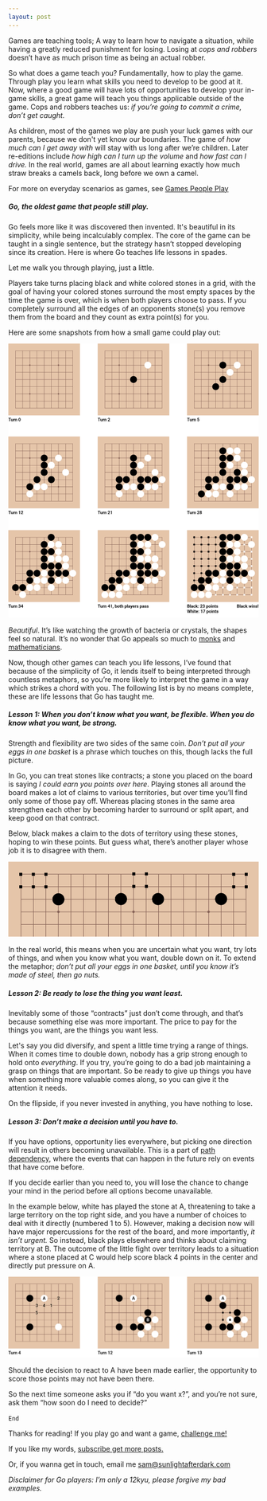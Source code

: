 ```yaml
---
layout: post
---
```

Games are teaching tools; A way to learn how to navigate a situation, while having a greatly reduced punishment for losing. Losing at *cops and robbers* doesn’t have as much prison time as being an actual robber.

So what does a game teach you? Fundamentally, how to play the game. Through play you learn what skills you need to develop to be good at it. Now, where a good game will have lots of opportunities to develop your in-game skills, a great game will teach you things applicable outside of the game. Cops and robbers teaches us: *if you’re going to commit a crime, don’t get caught.*

As children, most of the games we play are push your luck games with our parents, because we don't yet know our boundaries. The game of *how much can I get away with* will stay with us long after we’re children. Later re-editions include *how high can I turn up the volume* and *how fast can I drive.* In the real world, games are all about learning exactly how much straw breaks a camels back, long before we own a camel.

For more on everyday scenarios as games, see [Games People Play](https://www.amazon.co.uk/Games-People-Play-Psychology-Relationships/dp/0141040270 ) 



##### Go, the oldest game that people still play. #####

Go feels more like it was discovered then invented. It's beautiful in its simplicity, while being incalculably complex. The core of the game can be taught in a single sentence, but the strategy hasn’t stopped developing since its creation. Here is where Go teaches life lessons in spades.

Let me walk you through playing, just a little.

Players take turns placing black and white colored stones in a grid, with the goal of having your colored stones surround the most empty spaces by the time the game is over, which is when both players choose to pass. If you completely surround all the edges of an opponents stone(s) you remove them from the board and they count as extra point(s) for you.

Here are some snapshots from how a small game could play out:

![a small Go game](/images/go-game.png)

*Beautiful*. It’s like watching the growth of bacteria or crystals, the shapes feel so natural. It’s no wonder that Go appeals so much to [monks](https://tricycle.org/magazine/the-game-go/) and [mathematicians](https://deepmind.com/research/case-studies/alphago-the-story-so-far). 

Now, though other games can teach you life lessons, I’ve found that because of the simplicity of Go, it lends itself to being interpreted through countless metaphors, so you’re more likely to interpret the game in a way which strikes a chord with you. The following list is by no means complete, these are life lessons that Go has taught me.



##### Lesson 1: When you don’t know what you want, be flexible. When you do know what you want, be strong. #####

Strength and flexibility are two sides of the same coin. *Don’t put all your eggs in one basket* is a phrase which touches on this, though lacks the full picture.

In Go, you can treat stones like contracts; a stone you placed on the board is saying *I could earn you points over here*. Playing stones all around the board makes a lot of claims to various territories, but over time you’ll find only some of those pay off. Whereas placing stones in the same area strengthen each other by becoming harder to surround or split apart, and keep good on that contract.

Below, black makes a claim to the dots of territory using these stones, hoping to win these points. But guess what, there’s another player whose job it is to disagree with them.

![Some examples of terriroty](/images/go-possibles.png)

In the real world, this means when you are uncertain what you want, try lots of things, and when you know what you want, double down on it. To extend the metaphor; *don’t put all your eggs in one basket, until you know it’s made of steel, then go nuts.*



##### Lesson 2: Be ready to lose the thing you want least. #####

Inevitably some of those “contracts” just don’t come through, and that’s because something else was more important. The price to pay for the things you want, are the things you want less.

Let's say you did diversify, and spent a little time trying a range of things. When it comes time to double down, nobody has a grip strong enough to hold onto *everything*. If you try, you’re going to do a bad job maintaining a grasp on things that are important. So be ready to give up things you have when something more valuable comes along, so you can give it the attention it needs.

On the flipside, if you never invested in anything, you have nothing to lose.



##### Lesson 3: Don’t make a decision until you have to. #####

If you have options, opportunity lies everywhere, but picking one direction will result in others becoming unavailable. This is a part of [path dependency](https://en.wikipedia.org/wiki/Path_dependence), where the events that can happen in the future rely on events that have come before.

If you decide earlier than you need to, you will lose the chance to change your mind in the period before all options become unavailable. 

In the example below, white has played the stone at A, threatening to take a large territory on the top right side, and you have a number of choices to deal with it directly (numbered 1 to 5). However, making a decision now will have major repercussions for the rest of the board, and more importantly, *it isn’t urgent.* So instead, black plays elsewhere and thinks about claiming territory at B. The outcome of the little fight over territory leads to a situation where a stone placed at C would help score black 4 points in the center and directly put pressure on A. 

![possible sequence](/images/go-decision.png)

Should the decision to react to A have been made earlier, the opportunity to score those points may not have been there.

So the next time someone asks you if “do you want x?”, and you’re not sure, ask them “how soon do I need to decide?”


`End`


Thanks for reading! If you play go and want a game, [challenge me!](https://online-go.com/player/183552/)

If you like my words, [subscribe get more posts.](https://sunlightafterdark.com/subscribe)

Or, if you wanna get in touch, email me [sam@sunlightafterdark.com](mailto:sam@sunlightafterdark.com)


*Disclaimer for Go players: I’m only a 12kyu, please forgive my bad examples.*
